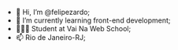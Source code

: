 - 👋 Hi, I’m @felipezardo;
- 🌱 I’m currently learning front-end development;
- 👩🏼‍💻 Student at Vai Na Web School;
- 📫 Rio de Janeiro-RJ;


<!---
felipezardo/felipezardo is a ✨ special ✨ repository because its `README.md` (this file) appears on your GitHub profile.
You can click the Preview link to take a look at your changes.
--->
